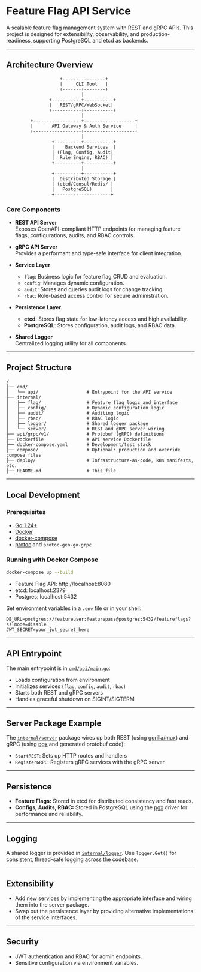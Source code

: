 # Feature Flag API Service

A scalable feature flag management system with REST and gRPC APIs. This project is designed for extensibility, observability, and production-readiness, supporting PostgreSQL and etcd as backends.

---

## Architecture Overview


```plaintext
                    +----------------+
                    |     CLI Tool   |
                    +-------+--------+
                            |
                +-----------+-----------+
                |   REST/gRPC/WebSocket|
                +-----------+-----------+
                            |
         +------------------+-------------------+
         |       API Gateway & Auth Service     |
         +------------------+-------------------+
                            |
                 +----------+-----------+
                 |    Backend Services  |
                 | (Flag, Config, Audit|
                 |  Rule Engine, RBAC) |
                 +----------+-----------+
                            |
                 +----------+-----------+
                 |  Distributed Storage |
                 | (etcd/Consul/Redis/ |
                 |   PostgreSQL)       |
                 +---------------------+
```

### Core Components

- **REST API Server**  
  Exposes OpenAPI-compliant HTTP endpoints for managing feature flags, configurations, audits, and RBAC controls.

- **gRPC API Server**  
  Provides a performant and type-safe interface for client integration.

- **Service Layer**  
  - `flag`: Business logic for feature flag CRUD and evaluation.
  - `config`: Manages dynamic configuration.
  - `audit`: Stores and queries audit logs for change tracking.
  - `rbac`: Role-based access control for secure administration.

- **Persistence Layer**  
  - **etcd**: Stores flag state for low-latency access and high availability.
  - **PostgreSQL**: Stores configuration, audit logs, and RBAC data.

- **Shared Logger**  
  Centralized logging utility for all components.

---

## Project Structure

```plaintext
/
├── cmd/
│   └── api/                  # Entrypoint for the API service
├── internal/
│   ├── flag/                 # Feature flag logic and interface
│   ├── config/               # Dynamic configuration logic
│   ├── audit/                # Auditing logic
│   ├── rbac/                 # RBAC logic
│   ├── logger/               # Shared logger package
│   └── server/               # REST and gRPC server wiring
├── api/grpc/v1/              # Protobuf (gRPC) definitions
├── Dockerfile                # API service Dockerfile
├── docker-compose.yaml       # Development/test stack
├── compose/                  # Optional: production and override compose files
├── deploy/                   # Infrastructure-as-code, k8s manifests, etc.
├── README.md                 # This file
```

---

## Local Development

### Prerequisites

- [Go 1.24+](https://golang.org)
- [Docker](https://www.docker.com/)
- [docker-compose](https://docs.docker.com/compose/)
- [protoc](https://grpc.io/docs/protoc-installation/) and `protoc-gen-go-grpc`

### Running with Docker Compose

```sh
docker-compose up --build
```

- Feature Flag API: http://localhost:8080
- etcd: localhost:2379
- Postgres: localhost:5432

Set environment variables in a `.env` file or in your shell:

```env
DB_URL=postgres://featureuser:featurepass@postgres:5432/featureflags?sslmode=disable
JWT_SECRET=your_jwt_secret_here
```

---

## API Entrypoint

The main entrypoint is in [`cmd/api/main.go`](cmd/api/main.go):

- Loads configuration from environment
- Initializes services (`flag`, `config`, `audit`, `rbac`)
- Starts both REST and gRPC servers
- Handles graceful shutdown on SIGINT/SIGTERM

---

## Server Package Example

The [`internal/server`](internal/server) package wires up both REST (using [gorilla/mux](https://github.com/gorilla/mux)) and gRPC (using [pgx](https://github.com/jackc/pgx) and generated protobuf code):

- `StartREST`: Sets up HTTP routes and handlers
- `RegisterGRPC`: Registers gRPC services with the gRPC server

---

## Persistence

- **Feature Flags:** Stored in etcd for distributed consistency and fast reads.
- **Configs, Audits, RBAC:** Stored in PostgreSQL using the [pgx](https://github.com/jackc/pgx) driver for performance and reliability.

---

## Logging

A shared logger is provided in [`internal/logger`](internal/logger/logger.go). Use `logger.Get()` for consistent, thread-safe logging across the codebase.

---

## Extensibility

- Add new services by implementing the appropriate interface and wiring them into the server package.
- Swap out the persistence layer by providing alternative implementations of the service interfaces.

---

## Security

- JWT authentication and RBAC for admin endpoints.
- Sensitive configuration via environment variables.

